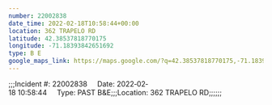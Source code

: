 ```yaml
---
number: 22002838
date_time: 2022-02-18T10:58:44+00:00
location: 362 TRAPELO RD
latitude: 42.38537818770175
longitude: -71.18393842651692
type: B E
google_maps_link: https://maps.google.com/?q=42.38537818770175,-71.18393842651692
---
```


;;;Incident #: 22002838     Date: 2022‐02‐18 10:58:44     Type: PAST B&E;;;Location: 362 TRAPELO RD;;;;;;
